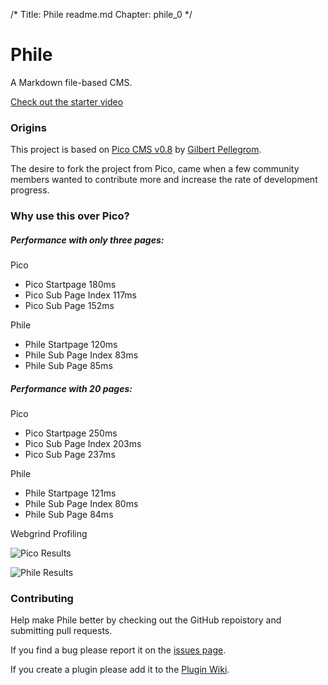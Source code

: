 /*
Title: Phile readme.md
Chapter: phile_0
*/

Phile
=====

A Markdown file-based CMS.

[Check out the starter video](http://www.youtube.com/watch?v=8GLMe371RuI)

### Origins

This project is based on [Pico CMS v0.8](https://github.com/gilbitron/Pico/commit/aa59661ff81dd52c3a2596988372a214b0fc31b9 "0.8 Commit") by [Gilbert Pellegrom](https://github.com/gilbitron).

The desire to fork the project from Pico, came when a few community members wanted to contribute more and increase the rate of development progress.

### Why use this over Pico?

##### Performance with only three pages:

Pico

* Pico Startpage 180ms
* Pico Sub Page Index 117ms
* Pico Sub Page 152ms

Phile

* Phile Startpage 120ms
* Phile Sub Page Index 83ms
* Phile Sub Page 85ms


##### Performance with 20 pages:

Pico

* Pico Startpage 250ms
* Pico Sub Page Index 203ms
* Pico Sub Page 237ms

Phile

* Phile Startpage 121ms
* Phile Sub Page Index 80ms
* Phile Sub Page 84ms

Webgrind Profiling

![Pico Results](http://i.imgur.com/pgOS09V.png)

![Phile Results](http://i.imgur.com/jrbVf03.png)

### Contributing

Help make Phile better by checking out the GitHub repoistory and submitting pull requests.

If you find a bug please report it on the [issues page](https://github.com/PhileCMS/Phile/issues).

If you create a plugin please add it to the [Plugin Wiki](https://github.com/PhileCMS/Phile/wiki/Plugins).
